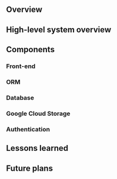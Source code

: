 ## Overview

## High-level system overview

## Components

### Front-end

### ORM

### Database

### Google Cloud Storage

### Authentication

## Lessons learned

## Future plans